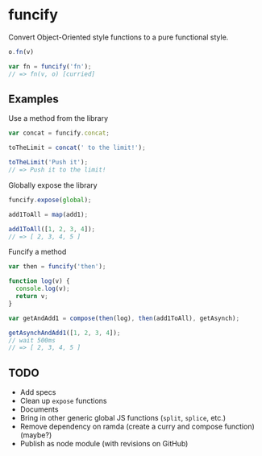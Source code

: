 # funcify

Convert Object-Oriented style functions to a pure functional style.

```js
o.fn(v)

var fn = funcify('fn');
// => fn(v, o) [curried]
```

## Examples

Use a method from the library

```js
var concat = funcify.concat;

toTheLimit = concat(' to the limit!');

toTheLimit('Push it');
// => Push it to the limit!
```

Globally expose the library

```js
funcify.expose(global);

add1ToAll = map(add1);

add1ToAll([1, 2, 3, 4]);
// => [ 2, 3, 4, 5 ]
```

Funcify a method

```js
var then = funcify('then');

function log(v) {
  console.log(v);
  return v;
}

var getAndAdd1 = compose(then(log), then(add1ToAll), getAsynch);

getAsynchAndAdd1([1, 2, 3, 4]);
// wait 500ms
// => [ 2, 3, 4, 5 ]
```

## TODO

* Add specs
* Clean up `expose` functions
* Documents
* Bring in other generic global JS functions (`split`, `splice`, etc.)
* Remove dependency on ramda (create a curry and compose function) (maybe?)
* Publish as node module (with revisions on GitHub)

